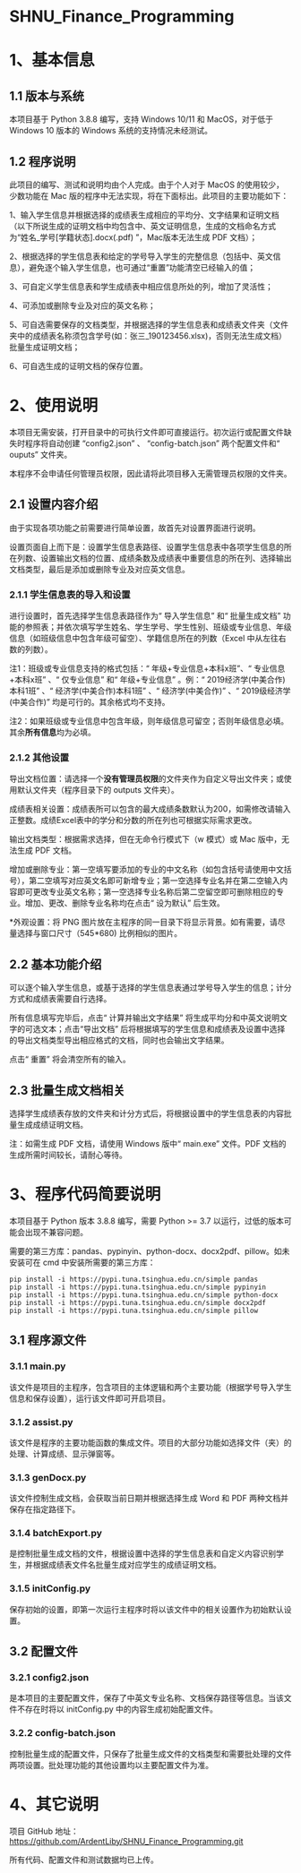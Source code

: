 # SHNU_Finance_Programming

# 1、基本信息

## 1.1 版本与系统

本项目基于 Python 3.8.8 编写，支持 Windows 10/11 和 MacOS，对于低于 Windows 10 版本的 Windows 系统的支持情况未经测试。



## 1.2 程序说明

此项目的编写、测试和说明均由个人完成。由于个人对于 MacOS 的使用较少，少数功能在 Mac 版的程序中无法实现，将在下面标出。此项目的主要功能如下：

1、输入学生信息并根据选择的成绩表生成相应的平均分、文字结果和证明文档（以下所说生成的证明文档中均包含中、英文证明信息，生成的文档命名方式为“姓名_学号[学籍状态].docx(.pdf) ”，Mac版本无法生成 PDF 文档）；

2、根据选择的学生信息表和给定的学号导入学生的完整信息（包括中、英文信息），避免逐个输入学生信息，也可通过“重置”功能清空已经输入的值；

3、可自定义学生信息表和学生成绩表中相应信息所处的列，增加了灵活性；

4、可添加或删除专业及对应的英文名称；

5、可自选需要保存的文档类型，并根据选择的学生信息表和成绩表文件夹（文件夹中的成绩表名称须包含学号(如：张三_190123456.xlsx)，否则无法生成文档）批量生成证明文档；

6、可自选生成的证明文档的保存位置。



# 2、使用说明

本项目无需安装，打开目录中的可执行文件即可直接运行。初次运行或配置文件缺失时程序将自动创建 “config2.json” 、 “config-batch.json” 两个配置文件和“ ouputs” 文件夹。

本程序不会申请任何管理员权限，因此请将此项目移入无需管理员权限的文件夹。



## 2.1 设置内容介绍

由于实现各项功能之前需要进行简单设置，故首先对设置界面进行说明。

设置页面自上而下是：设置学生信息表路径、设置学生信息表中各项学生信息的所在列数、设置输出文档的位置、成绩条数及成绩表中重要信息的所在列、选择输出文档类型，最后是添加或删除专业及对应英文信息。



### 2.1.1 学生信息表的导入和设置

进行设置时，首先选择学生信息表路径作为“ 导入学生信息” 和“ 批量生成文档” 功能的参照表；并依次填写学生姓名、学生学号、学生性别、班级或专业信息、年级信息（如班级信息中包含年级可留空）、学籍信息所在的列数（Excel 中从左往右数的列数）。

注1：班级或专业信息支持的格式包括：“ 年级+专业信息+本科x班”、“ 专业信息+本科x班”  、“ 仅专业信息” 和“ 年级+专业信息” 。例：“ 2019经济学(中美合作)本科1班” 、“ 经济学(中美合作)本科1班” 、“ 经济学(中美合作)” 、“ 2019级经济学(中美合作)” 均是可行的。其余格式均不支持。

注2：如果班级或专业信息中包含年级，则年级信息可留空；否则年级信息必填。其余**所有信息**均为必填。



### 2.1.2 其他设置

导出文档位置：请选择一个**没有管理员权限**的文件夹作为自定义导出文件夹；或使用默认文件夹（程序目录下的 outputs 文件夹）。

成绩表相关设置：成绩表所可以包含的最大成绩条数默认为200，如需修改请输入正整数。成绩Excel表中的学分和分数的所在列也可根据实际需求更改。

输出文档类型：根据需求选择，但在无命令行模式下（w 模式）或 Mac 版中，无法生成 PDF 文档。

增加或删除专业：第一空填写要添加的专业的中文名称（如包含括号请使用中文括号），第二空填写对应英文名即可新增专业；第一空选择专业名并在第二空输入内容即可更改专业英文名称；第一空选择专业名称后第二空留空即可删除相应的专业。增加、更改、删除专业名称均在点击“ 设为默认” 后生效。

\*外观设置：将 PNG 图片放在主程序的同一目录下将显示背景。如有需要，请尽量选择与窗口尺寸（545\*680) 比例相似的图片。



## 2.2 基本功能介绍

可以逐个输入学生信息，或基于选择的学生信息表通过学号导入学生的信息；计分方式和成绩表需要自行选择。

所有信息填写完毕后，点击“ 计算并输出文字结果” 将生成平均分和中英文说明文字的可选文本；点击“导出文档” 后将根据填写的学生信息和成绩表及设置中选择的导出文档类型导出相应格式的文档，同时也会输出文字结果。

点击“ 重置” 将会清空所有的输入。



## 2.3 批量生成文档相关

选择学生成绩表存放的文件夹和计分方式后，将根据设置中的学生信息表的内容批量生成成绩证明文档。

注：如需生成 PDF 文档，请使用 Windows 版中“ main.exe” 文件。PDF 文档的生成所需时间较长，请耐心等待。



# 3、程序代码简要说明

本项目基于 Python 版本 3.8.8 编写，需要 Python >= 3.7 以运行，过低的版本可能会出现不兼容问题。

需要的第三方库：pandas、pypinyin、python-docx、docx2pdf、pillow。如未安装可在 cmd 中安装所需要的第三方库：

```
pip install -i https://pypi.tuna.tsinghua.edu.cn/simple pandas
pip install -i https://pypi.tuna.tsinghua.edu.cn/simple pypinyin
pip install -i https://pypi.tuna.tsinghua.edu.cn/simple python-docx
pip install -i https://pypi.tuna.tsinghua.edu.cn/simple docx2pdf
pip install -i https://pypi.tuna.tsinghua.edu.cn/simple pillow
```





## 3.1 程序源文件

### 3.1.1 main.py

该文件是项目的主程序，包含项目的主体逻辑和两个主要功能（根据学号导入学生信息和保存设置），运行该文件即可开启项目。



### 3.1.2 assist.py

该文件是程序的主要功能函数的集成文件。项目的大部分功能如选择文件（夹）的处理、计算成绩、显示弹窗等。



### 3.1.3 genDocx.py

该文件控制生成文档，会获取当前日期并根据选择生成 Word 和 PDF 两种文档并保存在指定路径下。



### 3.1.4 batchExport.py

是控制批量生成文档的文件，根据设置中选择的学生信息表和自定义内容识别学生，并根据成绩表文件名批量生成对应学生的成绩证明文档。



### 3.1.5 initConfig.py

保存初始的设置，即第一次运行主程序时将以该文件中的相关设置作为初始默认设置。



## 3.2 配置文件

### 3.2.1 config2.json

是本项目的主要配置文件，保存了中英文专业名称、文档保存路径等信息。当该文件不存在时将以 initConfig.py 中的内容生成初始配置文件。



### 3.2.2 config-batch.json

控制批量生成的配置文件，只保存了批量生成文件的文档类型和需要批处理的文件两项设置。批处理功能的其他设置均以主要配置文件为准。



# 4、其它说明

项目 GitHub 地址：https://github.com/ArdentLiby/SHNU_Finance_Programming.git

所有代码、配置文件和测试数据均已上传。

